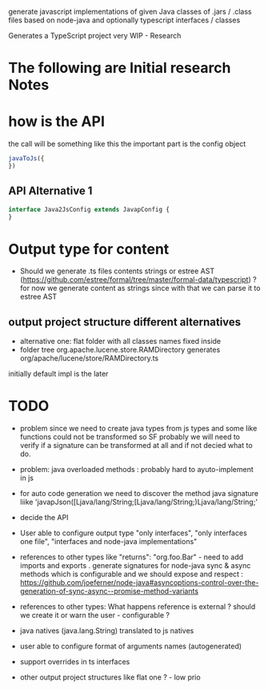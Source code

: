 generate javascript implementations of given Java classes of .jars / .class files based on node-java and optionally typescript interfaces / classes

Generates a TypeScript project 
very WIP - Research


# The following are Initial research Notes

# how is the API

the call will be something like this the important part is the config object
```ts
javaToJs({
})

```
## API Alternative 1

```ts
interface Java2JsConfig extends JavapConfig {
}
```

# Output type for content

 * Should we generate .ts files contents strings or estree AST (https://github.com/estree/formal/tree/master/formal-data/typescript) ? for now we generate content as strings since with that we can parse it to estree AST

## output project structure  different alternatives

 * alternative one: flat folder with all classes names fixed inside 
 * folder tree org.apache.lucene.store.RAMDirectory generates org/apache/lucene/store/RAMDirectory.ts

initially default impl is the later



# TODO
 * problem since we need to create java types from js types and some like functions could not be transformed so SF probably we will need to verify if a signature can be transformed at all and if not decied what to do.
 * problem: java overloaded methods : probably hard to ayuto-implement in js
 * for auto code generation we need to discover the method java signature liike 'javapJson([Ljava/lang/String;[Ljava/lang/String;)Ljava/lang/String;' 

 * decide the API
 * User able to configure output type "only interfaces", "only interfaces one file", "interfaces and node-java implementations"
 * references to other types like "returns": "org.foo.Bar" - need to add imports and exports . 
 generate signatures for node-java sync & async methods which is configurable and we should expose and respect : https://github.com/joeferner/node-java#asyncoptions-control-over-the-generation-of-sync-async--promise-method-variants 
 * references to other types: What happens reference is external ? should we create it or warn the user - configurable ?
 * java natives (java.lang.String) translated to js natives
 * user able to configure format of arguments names (autogenerated)
 * support overrides in ts interfaces
 * other output project structures like flat one ? - low prio